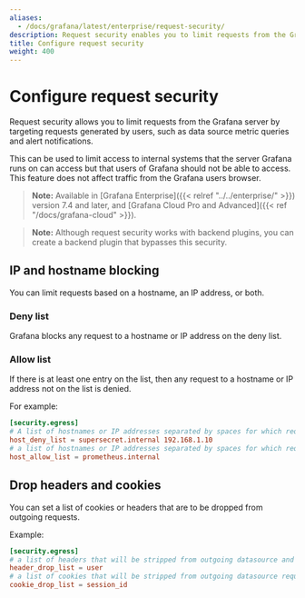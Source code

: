 ```yaml
---
aliases:
  - /docs/grafana/latest/enterprise/request-security/
description: Request security enables you to limit requests from the Grafana server by targeting requests generated by users, such as data source metric queries and alert notifications.
title: Configure request security
weight: 400
---
```


# Configure request security

Request security allows you to limit requests from the Grafana server by targeting requests generated by users, such as data source metric queries and alert notifications.

This can be used to limit access to internal systems that the server Grafana runs on can access but that users of Grafana should not be able to access. This feature does not affect traffic from the Grafana users browser.

> **Note:** Available in [Grafana Enterprise]({{< relref "../../enterprise/" >}}) version 7.4 and later, and [Grafana Cloud Pro and Advanced]({{< ref "/docs/grafana-cloud" >}}).

> **Note:** Although request security works with backend plugins, you can create a backend plugin that bypasses this security.

## IP and hostname blocking

You can limit requests based on a hostname, an IP address, or both.

### Deny list

Grafana blocks any request to a hostname or IP address on the deny list.

### Allow list

If there is at least one entry on the list, then any request to a hostname or IP address not on the list is denied.

For example:

```toml
[security.egress]
# A list of hostnames or IP addresses separated by spaces for which requests are blocked.
host_deny_list = supersecret.internal 192.168.1.10
# a list of hostnames or IP addresses separated by spaces for which requests will be allowed, all other requests will be blocked
host_allow_list = prometheus.internal

```

## Drop headers and cookies

You can set a list of cookies or headers that are to be dropped from outgoing requests.

Example:

```toml
[security.egress]
# a list of headers that will be stripped from outgoing datasource and alerting requests
header_drop_list = user
# a list of cookies that will be stripped from outgoing datasource requests (case sensitive)
cookie_drop_list = session_id
```
